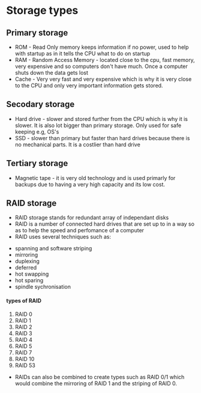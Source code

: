 # Storage types

## Primary storage
  * ROM - Read Only memory keeps information if no power, used to help with startup as in it tells the CPU what to do on startup
  * RAM - Random Access Memory - located close to the cpu, fast memory, very expensive and so computers don't have much. Once a computer shuts down the data gets lost
  * Cache - Very very fast and very expensive which is why it is very close to the CPU and only very important information gets stored.
  
## Secodary storage
  * Hard drive - slower and stored further from the CPU which is why it is slower. It is also lot bigger than primary storage. Only used for safe keeping e.g, OS's
  * SSD  - slower than primary but faster than hard drives because there is no mechanical parts. It is a costlier than hard drive
  
## Tertiary storage
  * Magnetic tape - it is very old technology and is used primarly for backups due to having a very high capacity and its low cost. 

## RAID storage 
* RAID storage stands for redundant array of independant disks 
* RAID is a number of connected hard drives that are set up to in a way so as to help the speed and perfomance of a computer
* RAID uses several techniques such as:
 - spanning and software striping 
 - mirroring 
 - duplexing 
 - deferred 
 - hot swapping 
 - hot sparing
 - spindle sychronisation 
 
#### types of RAID 
1. RAID 0
2. RAID 1
3. RAID 2
4. RAID 3
5. RAID 4
6. RAID 5
7. RAID 7
8. RAID 10
9. RAID 53

* RAIDs can also be combined to create types such as RAID 0/1 which would combine the mirroring of RAID 1 and the striping 
of RAID 0. 
